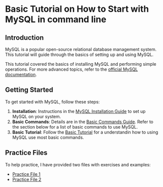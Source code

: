 # Basic Tutorial on How to Start with MySQL in command line

## Introduction
MySQL is a popular open-source relational database management system. This tutorial will guide  through the basics of setting up and using MySQL.

This tutorial covered the basics of installing MySQL and performing simple operations. For more advanced topics, refer to the [official MySQL documentation](https://dev.mysql.com/doc/).

## Getting Started

To get started with MySQL, follow these steps:

1. **Installation**: Instructions in the [MySQL Installation Guide](https://dev.mysql.com/doc/refman/8.0/en/installing.html) to set up MySQL on your system.
2. **Basic Commands**: Details are in the [Basic Commands Guide](./basic_commands.md). Refer to the section below for a list of basic commands to use MySQL.
3. **Basic Tutorial**: Follow the [Basic Tutorial](./basic_tutorial.md) for a understandin how to using MySQL use most basic commands.

## Practice Files

To help practice, I have provided two files with exercises and examples:

- [Practice File 1](./practice_file_1.sql)
- [Practice File 2](./practice_file_2.sql)
